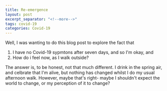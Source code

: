 ```yaml
---
title: Re-emergence
layout: post
excerpt_separator: "<!--more-->"
tags: covid-19
categories: Covid-19
---
```


Well, I was wanting to do this blog post to explore the fact that 
1. I have no Covid-19 sypmtons after seven days, and so I'm okay, and
2. How do i feel now, as I walk outside?
<!--more-->
The answer is, to be honest, not that much different. I drink in the spring air, and celbrate that I'm alive, but nothing has changed whilst I do my usual afternoon walk. However, maybe that's right- maybe I shouldn't expect the world to change, or my perception of it to change?